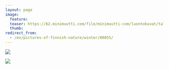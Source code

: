 ```yaml
---
layout: page
image:
  feature:
  teaser: https://b2.minimuutti.com/file/minimuutti-com/luontokuvat/talvi/3/DS44152-245px.jpg
  thumb:
redirect_from:
  - /en/pictures-of-finnish-nature/winter/00055/
---
```


![](https://b2.minimuutti.com/file/minimuutti-com/luontokuvat/talvi/3/DS44151-800px.jpg)

![](https://b2.minimuutti.com/file/minimuutti-com/luontokuvat/talvi/3/DS44152-800px.jpg)
